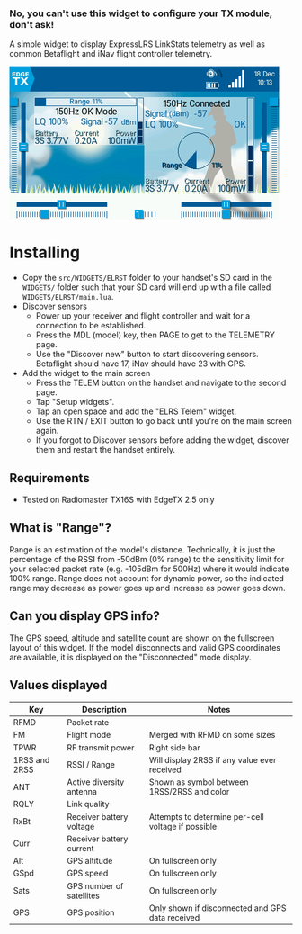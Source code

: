 ### No, you can't use this widget to configure your TX module, don't ask!

A simple widget to display ExpressLRS LinkStats telemetry as well as common Betaflight and iNav flight controller telemetry.

![widget screenshot](docs/images/screen-2-1.png)

# Installing
* Copy the `src/WIDGETS/ELRST` folder to your handset's SD card in the `WIDGETS/` folder such that your SD card will end up with a file called `WIDGETS/ELRST/main.lua`.
* Discover sensors
  * Power up your receiver and flight controller and wait for a connection to be established.
  * Press the MDL (model) key, then PAGE to get to the TELEMETRY page.
  * Use the "Discover new" button to start discovering sensors. Betaflight should have 17, iNav should have 23 with GPS.
* Add the widget to the main screen
  * Press the TELEM button on the handset and navigate to the second page.
  * Tap "Setup widgets".
  * Tap an open space and add the "ELRS Telem" widget.
  * Use the RTN / EXIT button to go back until you're on the main screen again.
  * If you forgot to Discover sensors before adding the widget, discover them and restart the handset entirely.

## Requirements
* Tested on Radiomaster TX16S with EdgeTX 2.5 only

## What is "Range"?
Range is an estimation of the model's distance. Technically, it is just the percentage of the RSSI from -50dBm (0% range) to the sensitivity limit for your selected packet rate (e.g. -105dBm for 500Hz) where it would indicate 100% range. Range does not account for dynamic power, so the indicated range may decrease as power goes up and increase as power goes down.

## Can you display GPS info?
The GPS speed, altitude and satellite count are shown on the fullscreen layout of this widget. If the model disconnects and valid GPS coordinates are available, it is displayed on the "Disconnected" mode display.

## Values displayed
| Key | Description | Notes |
|---|---|---|
|RFMD| Packet rate | |
| FM | Flight mode | Merged with RFMD on some sizes |
| TPWR | RF transmit power | Right side bar |
| 1RSS and 2RSS | RSSI / Range | Will display 2RSS if any value ever received |
| ANT | Active diversity antenna | Shown as symbol between 1RSS/2RSS and color |
| RQLY | Link quality | |
| RxBt | Receiver battery voltage | Attempts to determine per-cell voltage if possible |
| Curr | Receiver battery current | |
| Alt | GPS altitude | On fullscreen only |
| GSpd | GPS speed | On fullscreen only |
| Sats | GPS number of satellites | On fullscreen only |
| GPS | GPS position | Only shown if disconnected and GPS data received |